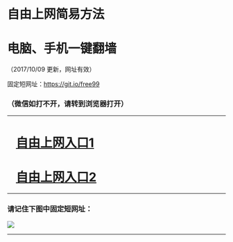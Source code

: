 ﻿# 自由上网简易方法

# 电脑、手机一键翻墙

（2017/10/09 更新，网址有效）

固定短网址：https://git.io/free99

### （微信如打不开，请转到浏览器打开）


***





# &nbsp;&nbsp; <a href="http://ft568913798.fwq-tz-1001.info/fwqtz01.html?t=100900119780 " target="_blank">自由上网入口1</a>
# &nbsp;&nbsp; <a href="http://ft1597622648.fwq-tz-1002.info/fwqtz02.html?t=100900113477 " target="_blank">自由上网入口2</a>
***

### 请记住下图中固定短网址：

<img src="https://s3-us-west-2.amazonaws.com/fwq-1001/yjfq-20170905okok.png" /> 


***

